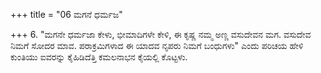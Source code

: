 +++
title = "06 ಮಗನೆ ಧರ್ಮಜ"

+++
6. "ಮಗನೇ ಧರ್ಮಜಾ ಕೇಳು, ಭೀಮಾದಿಗಳೇ ಕೇಳಿ, ಈ ಕೃಷ್ಣ ನಮ್ಮ ಅಣ್ಣ ವಸುದೇವನ ಮಗ. ವಸುದೇವ ನಿಮಗೆ ಸೋದರ ಮಾವ. ಪರಾಕ್ರಮಿಗಳಾದ ಈ ಯಾದವ ನೃಪರು ನಿಮಗೆ ಬಂಧುಗಳು" ಎಂದು ಪರಿಚಯ ಹೇಳಿ ಕುಂತಿಯು ಐವರನ್ನು ಕೈಹಿಡಿದೆತ್ತಿ ಕಮಲನಾಭನ ಕೈಯಲ್ಲಿ ಕೊಟ್ಟಳು.